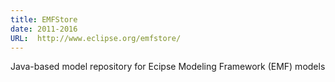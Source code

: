 ```yaml
---
title: EMFStore
date: 2011-2016
URL:  http://www.eclipse.org/emfstore/
---
```

Java-based model repository for Ecipse Modeling Framework (EMF) models